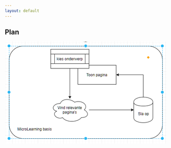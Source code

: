 ```yaml
---
layout: default
---
```


## Plan

![basic plan](https://github.com/mylene/MicroLearning/blob/master/docs/images/Knipsel.PNG "Basic plan")